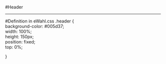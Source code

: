 #Header
<hr>
#Definition in eWahl.css
<codewindow>.header {<br>
    background-color: #005d37;<br>
    width: 100%;<br>
    height: 150px;<br>
    position: fixed;<br>
    top: 0%;<br>

}</code>
